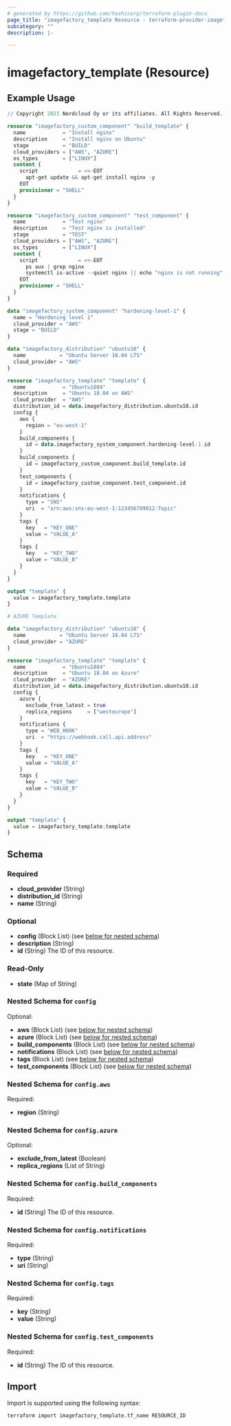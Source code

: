 ```yaml
---
# generated by https://github.com/hashicorp/terraform-plugin-docs
page_title: "imagefactory_template Resource - terraform-provider-imagefactory"
subcategory: ""
description: |-

---
```


# imagefactory_template (Resource)



## Example Usage

```terraform
// Copyright 2021 Nordcloud Oy or its affiliates. All Rights Reserved.

resource "imagefactory_custom_component" "build_template" {
  name            = "Install nginx"
  description     = "Install nginx on Ubuntu"
  stage           = "BUILD"
  cloud_providers = ["AWS", "AZURE"]
  os_types        = ["LINUX"]
  content {
    script             = <<-EOT
      apt-get update && apt-get install nginx -y
    EOT
    provisioner = "SHELL"
  }
}

resource "imagefactory_custom_component" "test_component" {
  name            = "Test nginx"
  description     = "Test nginx is installed"
  stage           = "TEST"
  cloud_providers = ["AWS", "AZURE"]
  os_types        = ["LINUX"]
  content {
    script             = <<-EOT
      ps aux | grep nginx
      systemctl is-active --quiet nginx || echo "nginx is not running"; exit 1
    EOT
    provisioner = "SHELL"
  }
}

data "imagefactory_system_component" "hardening-level-1" {
  name = "Hardening level 1"
  cloud_provider = "AWS"
  stage = "BUILD"
}

data "imagefactory_distribution" "ubuntu18" {
  name           = "Ubuntu Server 18.04 LTS"
  cloud_provider = "AWS"
}

resource "imagefactory_template" "template" {
  name            = "Ubuntu1804"
  description     = "Ubuntu 18.04 on AWS"
  cloud_provider  = "AWS"
  distribution_id = data.imagefactory_distribution.ubuntu18.id
  config {
    aws {
      region = "eu-west-1"
    }
    build_components {
      id = data.imagefactory_system_component.hardening-level-1.id
    }
    build_components {
      id = imagefactory_custom_component.build_template.id
    }
    test_components {
      id = imagefactory_custom_component.test_component.id
    }
    notifications {
      type = "SNS"
      uri  = "arn:aws:sns:eu-west-1:123456789012:Topic"
    }
    tags {
      key   = "KEY_ONE"
      value = "VALUE_A"
    }
    tags {
      key   = "KEY_TWO"
      value = "VALUE_B"
    }
  }
}

output "template" {
  value = imagefactory_template.template
}

# AZURE Template

data "imagefactory_distribution" "ubuntu18" {
  name           = "Ubuntu Server 18.04 LTS"
  cloud_provider = "AZURE"
}

resource "imagefactory_template" "template" {
  name            = "Ubuntu1804"
  description     = "Ubuntu 18.04 on Azure"
  cloud_provider  = "AZURE"
  distribution_id = data.imagefactory_distribution.ubuntu18.id
  config {
    azure {
      exclude_from_latest = true
      replica_regions     = ["westeurope"]
    }
    notifications {
      type = "WEB_HOOK"
      uri  = "https://webhook.call.api.address"
    }
    tags {
      key   = "KEY_ONE"
      value = "VALUE_A"
    }
    tags {
      key   = "KEY_TWO"
      value = "VALUE_B"
    }
  }
}

output "template" {
  value = imagefactory_template.template
}
```

<!-- schema generated by tfplugindocs -->
## Schema

### Required

- **cloud_provider** (String)
- **distribution_id** (String)
- **name** (String)

### Optional

- **config** (Block List) (see [below for nested schema](#nestedblock--config))
- **description** (String)
- **id** (String) The ID of this resource.

### Read-Only

- **state** (Map of String)

<a id="nestedblock--config"></a>
### Nested Schema for `config`

Optional:

- **aws** (Block List) (see [below for nested schema](#nestedblock--config--aws))
- **azure** (Block List) (see [below for nested schema](#nestedblock--config--azure))
- **build_components** (Block List) (see [below for nested schema](#nestedblock--config--build_components))
- **notifications** (Block List) (see [below for nested schema](#nestedblock--config--notifications))
- **tags** (Block List) (see [below for nested schema](#nestedblock--config--tags))
- **test_components** (Block List) (see [below for nested schema](#nestedblock--config--test_components))

<a id="nestedblock--config--aws"></a>
### Nested Schema for `config.aws`

Required:

- **region** (String)


<a id="nestedblock--config--azure"></a>
### Nested Schema for `config.azure`

Optional:

- **exclude_from_latest** (Boolean)
- **replica_regions** (List of String)


<a id="nestedblock--config--build_components"></a>
### Nested Schema for `config.build_components`

Required:

- **id** (String) The ID of this resource.


<a id="nestedblock--config--notifications"></a>
### Nested Schema for `config.notifications`

Required:

- **type** (String)
- **uri** (String)


<a id="nestedblock--config--tags"></a>
### Nested Schema for `config.tags`

Required:

- **key** (String)
- **value** (String)


<a id="nestedblock--config--test_components"></a>
### Nested Schema for `config.test_components`

Required:

- **id** (String) The ID of this resource.

## Import

Import is supported using the following syntax:

```shell
terraform import imagefactory_template.tf_name RESOURCE_ID
```
